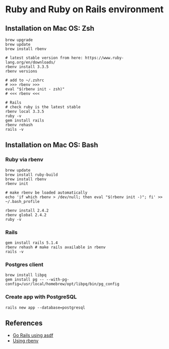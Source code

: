 # Ruby and Ruby on Rails environment

## Installation on Mac OS: Zsh
```shell
brew upgrade
brew update
brew install rbenv

# latest stable version from here: https://www.ruby-lang.org/en/downloads/
rbenv install 3.3.5
rbenv versions

# add to ~/.zshrc
# >>> rbenv >>>
eval "$(rbenv init - zsh)"
# <<< rbenv <<<

# Rails
# check ruby is the latest stable
rbenv local 3.3.5
ruby -v
gem install rails
rbenv rehash
rails -v
```

## Installation on Mac OS: Bash

### Ruby via rbenv

```shell
brew update
brew install ruby-build
brew install rbenv
rbenv init

# make rbenv be loaded automatically
echo 'if which rbenv > /dev/null; then eval "$(rbenv init -)"; fi' >> ~/.bash_profile

rbenv install 2.4.2
rbenv global 2.4.2
ruby -v
```

### Rails

```shell
gem install rails 5.1.4
rbenv rehash # make rails available in rbenv
rails -v
```

### Postgres client

```shell
brew install libpq
gem install pg -- --with-pg-config=/usr/local/homebrew/opt/libpq/bin/pg_config
```

### Create app with PostgreSQL

```shell
rails new app --database=postgresql
```

## References

- [Go Rails using asdf](https://gorails.com/setup/macos/14-sonoma)
- [Using rbenv](https://www.digitalocean.com/community/tutorials/how-to-install-ruby-on-rails-with-rbenv-on-macos)